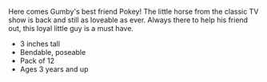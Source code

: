 Here comes Gumby's best friend Pokey! The little horse from the classic TV show is back and still as loveable as ever. Always there to help his friend out, this loyal little guy is a must have.

- 3 inches tall
- Bendable, poseable
- Pack of 12
- Ages 3 years and up